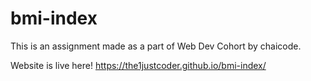 # bmi-index
This is an assignment made as a part of Web Dev Cohort by chaicode. 

Website is live here!
https://the1justcoder.github.io/bmi-index/
